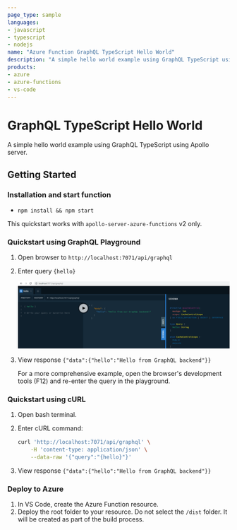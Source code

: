 ```yaml
---
page_type: sample
languages:
- javascript
- typescript
- nodejs
name: "Azure Function GraphQL TypeScript Hello World"
description: "A simple hello world example using GraphQL TypeScript using Apollo server."
products:
- azure
- azure-functions
- vs-code
---
```


# GraphQL TypeScript Hello World

A simple hello world example using GraphQL TypeScript using Apollo server.

## Getting Started

### Installation and start function

- `npm install && npm start`

This quickstart works with `apollo-server-azure-functions` v2 only.

### Quickstart using GraphQL Playground

1. Open browser to `http://localhost:7071/api/graphql`
2. Enter query `{hello}`

    ![](./media/graphql_playground.png)

3. View response `{"data":{"hello":"Hello from GraphQL backend"}}`

    For a more comprehensive example, open the browser's development tools (F12) and re-enter the query in the playground. 

### Quickstart using cURL

1. Open bash terminal.
2. Enter cURL command:

    ```bash
    curl 'http://localhost:7071/api/graphql' \
        -H 'content-type: application/json' \
        --data-raw '{"query":"{hello}"}' 
    ```
3. View response `{"data":{"hello":"Hello from GraphQL backend"}}`

### Deploy to Azure

1. In VS Code, create the Azure Function resource.
2. Deploy the root folder to your resource. Do not select the `/dist` folder. It will be created as part of the build process.